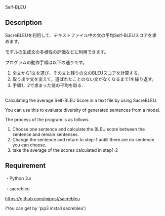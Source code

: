 Self-BLEU

## Description

SacreBLEUを利用して、テキストファイル中の文の平均Self-BLEUスコアを求めます。

モデルの生成文の多様性の評価などに利用できます。

プログラムの動作手順は以下の通りです。

1. 全文から1文を選び，その文と残りの文のBLEUスコアを計算する。
1. 取り出す文を変えて，選ばれたことのない文がなくなるまで1を繰り返す。
1. 手順1，2で求まった値の平均を取る．

<br />
Calculating the average Self-BLEU Score in a text file by using SacreBLEU.

You can use this to evaluate diversity of generated sentences from a model.

The process of the program is as follows
1. Choose one sentence and calculate the BLEU score between the sentence and remain sentenses.
1. Change the sentence and return to step-1 untill there are no sentence you can choose. 
1. take the average of the scores calculated in step1-2

## Requirement

・Python 3.x

・sacrebleu

https://github.com/mjpost/sacrebleu

(You can get by 'pip3 install sacrebleu')
